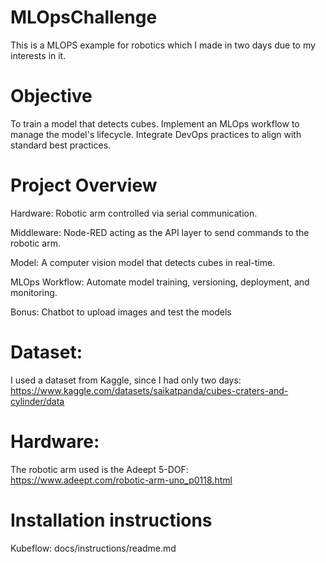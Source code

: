 # MLOpsChallenge
This is a MLOPS example for robotics which I made in two days due to my interests in it.

# Objective
To train a model that detects cubes.
Implement an MLOps workflow to manage the model's lifecycle.
Integrate DevOps practices to align with standard best practices.

# Project Overview
Hardware: Robotic arm controlled via serial communication.

Middleware: Node-RED acting as the API layer to send commands to the robotic arm.

Model: A computer vision model that detects cubes in real-time.

MLOps Workflow: Automate model training, versioning, deployment, and monitoring.

Bonus: Chatbot to upload images and test the models 

# Dataset:
I used a dataset from Kaggle, since I had only two days:
https://www.kaggle.com/datasets/saikatpanda/cubes-craters-and-cylinder/data

# Hardware:
The robotic arm used is the Adeept 5-DOF:
https://www.adeept.com/robotic-arm-uno_p0118.html

# Installation instructions

Kubeflow: docs/instructions/readme.md

